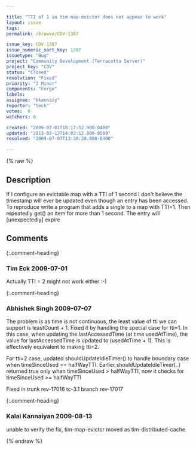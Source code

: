 ```yaml
---

title: "TTI of 1 in tim-map-evictor does not appear to work"
layout: issue
tags: 
permalink: /browse/CDV-1307

issue_key: CDV-1307
issue_numeric_sort_key: 1307
issuetype: "Bug"
project: "Community Development (Terracotta Server)"
project_key: "CDV"
status: "Closed"
resolution: "Fixed"
priority: "3 Minor"
components: "Forge"
labels: 
assignee: "kkannaiy"
reporter: "teck"
votes:  0
watchers: 0

created: "2009-07-01T18:17:52.000-0400"
updated: "2013-02-12T14:02:12.000-0500"
resolved: "2009-07-07T13:30:20.000-0400"

---
```




{% raw %}



## Description

<div markdown="1" class="description">

If I configure an evictable map with a TTI of 1 second I don't believe the timestamp will ever be updated even though an entry has been accessed. To reproduce write a program that adds a single to a map with TTI=1. Then repeatedly get() an item for more than 1 second. The entry will [unexpectedly] expire 

</div>

## Comments


{:.comment-heading}
### **Tim Eck** <span class="date">2009-07-01</span>

<div markdown="1" class="comment">

Actually TTI = 2 might not work either :-)

</div>


{:.comment-heading}
### **Abhishek Singh** <span class="date">2009-07-07</span>

<div markdown="1" class="comment">

The problem is as time is not continuous, the least value of tti we can support is leastCount + 1.
Fixed it by handling the special case for tti=1.
In this case, when updating the lastAccessedTime (at time usedAtTime), the value for lastAccessedTime is updated to (usedAtTime + 1). This is effectively equivalent to making tti=2.

For tti=2 case, updated shouldUpdateIdleTimer() to handle boundary case when timeSinceUsed == halfWayTTI. Earlier shouldUpdateIdleTimer(..) returned true only when timeSinceUsed > halfWayTTI, now it checks for timeSinceUsed >= halfWayTTI

Fixed in trunk rev-17016
tc-3.1 branch rev-17017

</div>


{:.comment-heading}
### **Kalai Kannaiyan** <span class="date">2009-08-13</span>

<div markdown="1" class="comment">

unable to verify the fix, tim-map-evictor moved as tim-distributed-cache.

</div>



{% endraw %}
